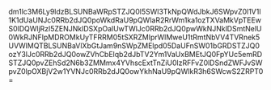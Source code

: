 dm1lc3M6Ly9ldzBLSUNBaWRpSTZJQ0l5SWl3TkNpQWdJbkJ6SWpvZ0l1V1l1K1dUaUNJc0RRb2dJQ0poWkdRaU9pQWlaR2RrWm1ka1ozTXVaMkVpTEEwS0lDQWljRzl5ZENJNklDSXpOalUwTWlJc0RRb2dJQ0pwWkNJNklDSmtNelU0WkRJNFlpMDROMkUyTFRRM05tSXRZMlprWlMweU1tRmtNbVV4TVRnek5UVWlMQTBLSUNBaVlXbGtJam9nSWpZMElpd05DaUFnSW01bGRDSTZJQ0ozY3lJc0RRb2dJQ0owZVhCbElqb2dJbTV2Ym1VaUxBMEtJQ0FpYUc5emRDSTZJQ0pvZEhSd2N6b3ZMMmx4YVhscExtTnZiU0lzRFFvZ0lDSndZWFJvSWpvZ0lpOXBjV2w1YVNJc0RRb2dJQ0owYkhNaU9pQWlkR3h6SWcwS2ZRPT0=

